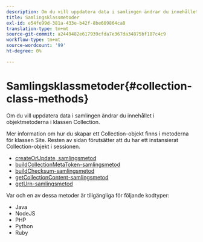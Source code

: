 ```yaml
---
description: Om du vill uppdatera data i samlingen ändrar du innehållet i objektmetoderna i klassen Collection.
title: Samlingsklassmetoder
exl-id: e54fe99d-381a-433e-b42f-8be609864ca8
translation-type: tm+mt
source-git-commit: a2449482e617939cfda7e367da34875bf187c4c9
workflow-type: tm+mt
source-wordcount: '99'
ht-degree: 0%

---
```


# Samlingsklassmetoder{#collection-class-methods}

Om du vill uppdatera data i samlingen ändrar du innehållet i objektmetoderna i klassen Collection.

Mer information om hur du skapar ett Collection-objekt finns i metoderna för klassen Site. Resten av sidan förutsätter att du har ett instansierat Collection-objekt i sessionen.

* [createOrUpdate, samlingsmetod](#r_createorupdate_collection_method)
* [buildCollectionMetaToken-samlingsmetod](#r_buildcollectionmetatoken_collection_method)
* [buildChecksum-samlingsmetod](#r_buildchecksum_collection_method)
* [getCollectionContent-samlingsmetod](#t_getcollectioncontent_collection_method)
* [getUrn-samlingsmetod](#r_geturn_collection_method)

Var och en av dessa metoder är tillgängliga för följande kodtyper:

* Java
* NodeJS
* PHP
* Python
* Ruby
